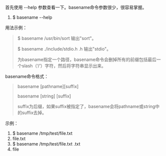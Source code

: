 首先使用 --help 参数查看一下。basename命令参数很少，很容易掌握。

 

1. $ basename --help

 

用法示例：

>  $ basename /usr/bin/sort       输出"sort"。
>
>  $ basename ./include/stdio.h .h  输出"stdio"。
>
>  
>
>  为basename指定一个路径，basename命令会删掉所有的前缀包括最后一个slash（‘/’）字符，然后将字符串显示出来。

basename命令格式：

> basename [pathname][suffix]
>
> basename [string] [suffix]
>
>  
>
> suffix为后缀，如果suffix被指定了，basename会将pathname或string中的suffix去掉。

示例：

 

1. $ basename /tmp/test/file.txt
2. file.txt
3. $ basename /tmp/test/file.txt .txt
4. file
